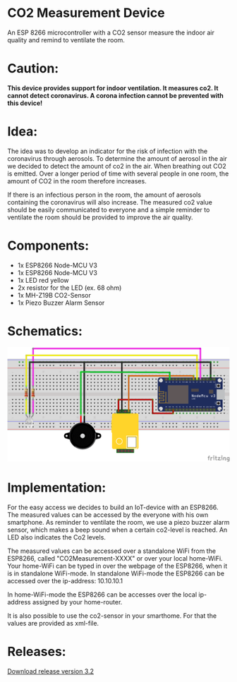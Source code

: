 # CO2 Measurement Device
An ESP 8266 microcontroller with a CO2 sensor measure the indoor air quality and remind to ventilate the room.
# Caution:
<b>This device provides support for indoor ventilation. It measures co2. It cannot detect coronavirus. A corona infection cannot be prevented with this device!</b>
# Idea:
The idea was to develop an indicator for the risk of infection with the coronavirus through aerosols. To determine the amount of aerosol in the air we decided to detect the amount of co2 in the air.
When breathing out CO2 is emitted. Over a longer period of time with several people in one room, the amount of CO2 in the room therefore increases.

If there is an infectious person in the room, the amount of aerosols containing the coronavirus will also increase.
The measured co2 value should be easily communicated to everyone and a simple reminder to ventilate the room should be provided to improve the air quality.
# Components:
<ul>
  <li>1x ESP8266 Node-MCU V3</li>
  <li>1x ESP8266 Node-MCU V3</li>
  <li>1x LED red yellow</li>
  <li>2x resistor for the LED (ex. 68 ohm)</li>
  <li>1x MH-Z19B CO2-Sensor</li>
  <li>1x Piezo Buzzer Alarm Sensor</li>
</ul>

# Schematics:
<img src="co2_measurement_schematics.png" alt="schematics">

# Implementation:
For the easy access we decides to build an IoT-device with an ESP8266. The measured values can be accessed by the everyone with his own smartphone. As reminder to ventilate the room, we use a piezo buzzer alarm sensor, which makes a beep sound when a certain co2-level is reached. An LED also indicates the Co2 levels.

The measured values can be accessed over a standalone WiFi from the ESP8266, called "CO2Measurement-XXXX" or over your local home-WiFi. Your home-WiFi can be typed in over the webpage of the ESP8266, when it is in standalone WiFi-mode. In standalone WiFi-mode the ESP8266 can be accessed over the ip-address: 10.10.10.1

In home-WiFi-mode the ESP8266 can be accesses over the local ip-address assigned by your home-router.

It is also possible to use the co2-sensor in your smarthome. For that the values are provided as xml-file.

# Releases:
<a id="downloadVersion3.2" href="https://github.com/fgoe12/co2MeasurementDevice/archive/v3.2.zip">Download release version 3.2</a>
